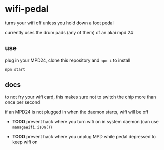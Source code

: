# wifi-pedal

turns your wifi off unless you hold down a foot pedal

currently uses the drum pads (any of them) of an akai mpd 24

## use

plug in your MPD24, clone this repository and `npm i` to install

```
npm start
```

## docs

to not fry your wifi card, this makes sure not to switch the chip more than once per second

if an MPD24 is not plugged in when the daemon starts, wifi will be off

- **TODO** prevent hack where you turn wifi on in system daemon (can use `manageWifi.isOn()`)

- **TODO** prevent hack where you unplug MPD while pedal depressed to keep wifi on

<!-- pull apart 'desired state' from execution-->

